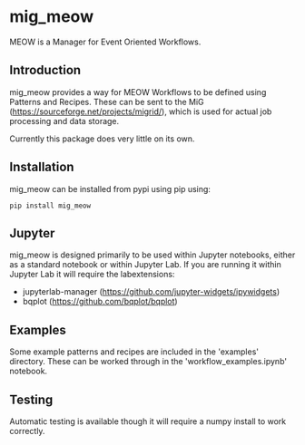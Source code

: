 # mig_meow
MEOW is a Manager for Event Oriented Workflows.

## Introduction
mig_meow provides a way for MEOW Workflows to be defined using Patterns and 
Recipes. These can be sent to the MiG 
(https://sourceforge.net/projects/migrid/), which is used for actual job 
processing and data storage.

Currently this package does very little on its own.

## Installation
mig_meow can be installed from pypi using pip using:
```
pip install mig_meow
```

## Jupyter
mig_meow is designed primarily to be used within Jupyter notebooks, either as a
standard notebook or within Jupyter Lab. If you are running it within Jupyter 
Lab it will require the labextensions:

- jupyterlab-manager (https://github.com/jupyter-widgets/ipywidgets)
- bqplot (https://github.com/bqplot/bqplot)

## Examples
Some example patterns and recipes are included in the 'examples' directory. 
These can be worked through in the 'workflow_examples.ipynb' notebook.

## Testing
Automatic testing is available though it will require a numpy install to work 
correctly.